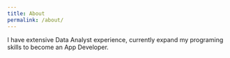 ```yaml
---
title: About
permalink: /about/
---
```


I have extensive Data Analyst experience, currently expand my programing skills to become an App Developer.

